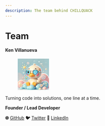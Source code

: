 ```yaml
---
description: The team behind CHILLQUACK
---
```


# Team

#### **Ken Villanueva**

<div align="left"><figure><img src="../.gitbook/assets/e3KvnHSL_400x400.jpg" alt="" width="100"><figcaption></figcaption></figure></div>

Turning code into solutions, one line at a time.

**Founder / Lead Developer**&#x20;

**🌐** [GitHub](https://github.com/ksym04)   **🐦** [Twitter](https://x.com/ksym04r)   **💼** [LinkedIn](https://www.linkedin.com/in/ksym04/)
